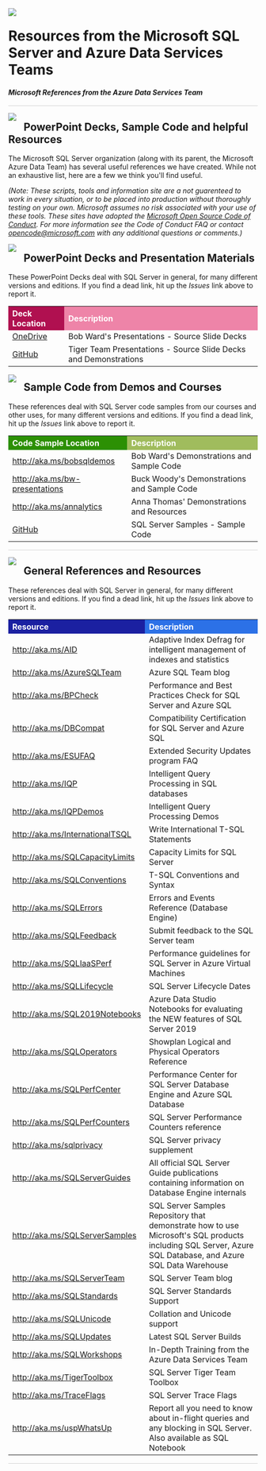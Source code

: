 <img style="float: left; margin: 0px 15px 15px 0px;" src="../graphics/solutions-microsoft-logo-small.png">

# Resources from the Microsoft SQL Server and Azure Data Services Teams

#### <i>Microsoft References from the Azure Data Services Team</i>

<p style="border-bottom: 1px solid lightgrey;"></p>

<img style="float: left; margin: 0px 15px 15px 0px;" src="../graphics/checkbox.png"> <h2>PowerPoint Decks, Sample Code and helpful Resources</h2>

The Microsoft SQL Server organization (along with its parent, the Microsoft Azure Data Team) has several useful references we have created. While not an exhaustive list, here are a few we think you'll find useful. 

*(Note: These scripts, tools and information site are a not guarenteed to work in every situation, or to be placed into production without thoroughly testing on your own. Microsoft assumes no risk associated with your use of these tools. These sites have adopted the <a href="https://opensource.microsoft.com/codeofconduct/" target="_blank">Microsoft Open Source Code of Conduct</a>. For more information see the Code of Conduct FAQ or contact opencode@microsoft.com with any additional questions or comments.)*


<img style="float: left; margin: 0px 15px 15px 0px;" src="../graphics/checkbox.png"> <h2><a name="decks">PowerPoint Decks and Presentation Materials</a></h2>

These PowerPoint Decks deal with SQL Server in general, for many different versions and editions. If you find a dead link, hit up the <i>Issues</i> link above to report it.

 <table style="tr:nth-child(even) {background-color: #f2f2f2;}; text-align: left; display: table; border-collapse: collapse; border-spacing: 2px; border-color: gray;">
  <tr><th style="background-color: #b01050; color: white;"> Deck Location  </th> <th style="background-color: #ee84a8 ; color: white;"> Description</th></tr>

  <tr><td><a href="https://onedrive.live.com/?authkey=%21ABg4T%5Fv1nZbdDbE&id=233BB03122CBD248%2120503&cid=233BB03122CBD248" target="blank">OneDrive</a></td><td>Bob Ward's Presentations - Source Slide Decks</td></tr>
  <tr><td><a href="https://github.com/Microsoft/tigertoolbox/tree/master/Sessions" target="blank">GitHub</a></td><td>Tiger Team Presentations - Source Slide Decks and Demonstrations</td></tr>

</table>


<img style="float: left; margin: 0px 15px 15px 0px;" src="../graphics/checkbox.png"> <h2><a name="code">Sample Code from Demos and Courses</a></h2>

These references deal with SQL Server code samples from our courses and other uses, for many different versions and editions. If you find a dead link, hit up the <i>Issues</i> link above to report it.

 <table style="tr:nth-child(even) {background-color: #f2f2f2;}; text-align: left; display: table; border-collapse: collapse; border-spacing: 2px; border-color: gray;">
  <tr><th style="background-color: #2c9004; color: white;">Code Sample Location  </th> <th style="background-color: #a0bc5d ; color: white;"> Description</th></tr>

  <tr><td><a href="http://aka.ms/bobsqldemos" target="blank">http://aka.ms/bobsqldemos</a></td><td>Bob Ward's Demonstrations and Sample Code</td></tr>
  <tr><td><a href="http://aka.ms/bw-presentations" target="blank">http://aka.ms/bw-presentations</a></td><td>Buck Woody's Demonstrations and Sample Code</td></tr>
  <tr><td><a href="http://aka.ms/annalytics" target="blank">http://aka.ms/annalytics</a></td><td>Anna Thomas' Demonstrations and Resources</td></tr>
  <tr><td><a href="https://github.com/Microsoft/sql-server-samples" target="blank">GitHub</a></td><td>SQL Server Samples - Sample Code</td></tr>

</table>

<p style="border-bottom: 1px solid lightgrey;"></p>

<img style="float: left; margin: 0px 15px 15px 0px;" src="../graphics/checkbox.png"> <h2><a name="links">General References and Resources</a></h2>

These references deal with SQL Server in general, for many different versions and editions. If you find a dead link, hit up the <i>Issues</i> link above to report it.

<table style="tr:nth-child(even) {background-color: #f2f2f2;}; text-align: left; display: table; border-collapse: collapse; border-spacing: 2px; border-color: gray;">
  <tr><th style="background-color: #1b20a1; color: white;">Resource  </th> <th style="background-color: #2c71e7; color: white;">Description</th></tr>
  <tr><td><a href="http://aka.ms/aid" target="blank">http://aka.ms/AID</a></td><td>Adaptive Index Defrag for intelligent management of indexes and statistics</td></tr>
  <tr><td><a href="http://aka.ms/azuresqlteam" target="blank">http://aka.ms/AzureSQLTeam</a></td><td>Azure SQL Team blog</td></tr>
  <tr><td><a href="http://aka.ms/bpcheck" target="blank">http://aka.ms/BPCheck</a></td><td>Performance and Best Practices Check for SQL Server and Azure SQL</td></tr>
  <tr><td><a href="http://aka.ms/dbcompat" target="blank">http://aka.ms/DBCompat</a></td><td>Compatibility Certification for SQL Server and Azure SQL</td></tr>
  <tr><td><a href="http://aka.ms/esufaq" target="blank">http://aka.ms/ESUFAQ</a></td><td>Extended Security Updates program FAQ</td></tr>
  <tr><td><a href="http://aka.ms/iqp" target="blank">http://aka.ms/IQP</a></td><td>Intelligent Query Processing in SQL databases</td></tr>
  <tr><td><a href="http://aka.ms/iqpdemos" target="blank">http://aka.ms/IQPDemos</a></td><td>Intelligent Query Processing Demos</td></tr>
  <tr><td><a href="http://aka.ms/internationaltsql" target="blank">http://aka.ms/InternationalTSQL</a></td><td>Write International T-SQL Statements</i></td></tr>
  <tr><td><a href="http://aka.ms/sqlcapacitylimits" target="blank">http://aka.ms/SQLCapacityLimits</a></td><td>Capacity Limits for SQL Server</td></tr>
  <tr><td><a href="http://aka.ms/sqlconventions" target="blank">http://aka.ms/SQLConventions</a></td><td>T-SQL Conventions and Syntax</i></td></tr>
  <tr><td><a href="http://aka.ms/sqlerrors" target="blank">http://aka.ms/SQLErrors</a></td><td>Errors and Events Reference (Database Engine)</td></tr>
  <tr><td><a href="http://aka.ms/sqlfeedback" target="blank">http://aka.ms/SQLFeedback</a></td><td>Submit feedback to the SQL Server team</td></tr>
  <tr><td><a href="http://aka.ms/sqliaasperf" target="blank">http://aka.ms/SQLIaaSPerf</a></td><td>Performance guidelines for SQL Server in Azure Virtual Machines</td></tr>  
  <tr><td><a href="http://aka.ms/sqllifecycle" target="blank">http://aka.ms/SQLLifecycle</a></td><td>SQL Server Lifecycle Dates</td></tr>
  <tr><td><a href="http://aka.ms/sql2019notebooks" target="blank">http://aka.ms/SQL2019Notebooks</a></td><td>Azure Data Studio Notebooks for evaluating the NEW features of SQL Server 2019</td></tr>
  <tr><td><a href="http://aka.ms/sqloperators" target="blank">http://aka.ms/SQLOperators</a></td><td>Showplan Logical and Physical Operators Reference</td></tr>  
  <tr><td><a href="http://aka.ms/sqlperfcenter" target="blank">http://aka.ms/SQLPerfCenter</a></td><td>Performance Center for SQL Server Database Engine and Azure SQL Database</td></tr>
  <tr><td><a href="http://aka.ms/sqlperfcounters" target="blank">http://aka.ms/SQLPerfCounters</a></td><td>SQL Server Performance Counters reference</td></tr>
  <tr><td><a href="http://aka.ms/sqlprivacy" target="blank">http://aka.ms/sqlprivacy</a></td><td>SQL Server privacy supplement</td></tr>
  <tr><td><a href="http://aka.ms/sqlserverguides" target="blank">http://aka.ms/SQLServerGuides</a></td><td>All official SQL Server Guide publications containing information on Database Engine internals</td></tr>
  <tr><td><a href="http://aka.ms/sqlserversamples" target="blank">http://aka.ms/SQLServerSamples</a></td><td>SQL Server Samples Repository that demonstrate how to use Microsoft's SQL products including SQL Server, Azure SQL Database, and Azure SQL Data Warehouse</td></tr>
  <tr><td><a href="http://aka.ms/sqlserverteam" target="blank">http://aka.ms/SQLServerTeam</a></td><td>SQL Server Team blog</td></tr>
  <tr><td><a href="http://aka.ms/sqlstandards" target="blank">http://aka.ms/SQLStandards</a></td><td>SQL Server Standards Support</td></tr>
  <tr><td><a href="http://aka.ms/sqlunicode" target="blank">http://aka.ms/SQLUnicode</a></td><td>Collation and Unicode support</i></td></tr>
  <tr><td><a href="http://aka.ms/sqlupdates" target="blank">http://aka.ms/SQLUpdates</a></td><td>Latest SQL Server Builds</td></tr>
  <tr><td><a href="http://aka.ms/sqlworkshops" target="blank">http://aka.ms/SQLWorkshops</a></td><td>In-Depth Training from the Azure Data Services Team</td></tr>
  <tr><td><a href="http://aka.ms/tigertoolbox" target="blank">http://aka.ms/TigerToolbox</a></td><td>SQL Server Tiger Team Toolbox</td></tr>
  <tr><td><a href="http://aka.ms/traceflags" target="blank">http://aka.ms/TraceFlags</a></td><td>SQL Server Trace Flags</td></tr>
  <tr><td><a href="http://aka.ms/uspwhatsup" target="blank">http://aka.ms/uspWhatsUp</a></td><td>Report all you need to know about in-flight queries and any blocking in SQL Server. Also available as SQL Notebook</td></tr>
</table>

<p style="border-bottom: 1px solid lightgrey;"></p>
